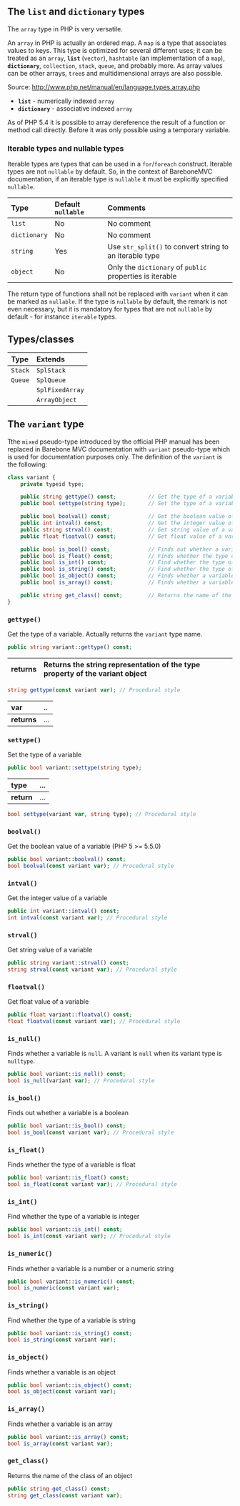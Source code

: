 ## The `list` and `dictionary` types ##

The `array` type in PHP is very versatile.

An `array` in PHP is actually an ordered map. A `map` is a type that associates values to keys. This type is optimized for several different uses; it can be treated as an `array`, **`list`** (`vector`), `hashtable` (an implementation of a `map`), **`dictionary`**, `collection`, `stack`, `queue`, and probably more. As array values can be other arrays, `tree`s and multidimensional arrays are also possible.

Source: http://www.php.net/manual/en/language.types.array.php

* **`list`** - numerically indexed `array`
* **`dictionary`** - associative indexed `array` 

As of PHP 5.4 it is possible to array dereference the result of a function or method call directly. Before it was only possible using a temporary variable.

### Iterable types and nullable types ###

Iterable types are types that can be used in a `for`/`foreach` construct. Iterable types are not `nullable` by default. So, in the context of BareboneMVC documentation, if an iterable type is `nullable` it must be explicitly specified `nullable`.

| **Type** | **Default `nullable`** | **Comments** |
|:---------|:-----------------------|:-------------|
| `list` | No | No comment |
| `dictionary` | No | No comment |
| `string` | Yes | Use `str_split()` to convert string to an iterable type |
| `object` | No | Only the `dictionary` of `public` properties is iterable |

The return type of functions shall not be replaced with `variant` when it can be marked as `nullable`. If the type is `nullable` by default, the remark is not even necessary, but it is mandatory for types that are not `nullable` by default - for instance `iterable` types.

## Types/classes ##

| **Type** | **Extends** |
|:---------|:------------|
| `Stack` | `SplStack` |
| `Queue` | `SplQueue` |
|  | `SplFixedArray` |
|  | `ArrayObject` |

## The `variant` type ##

Tthe `mixed` pseudo-type introduced by the official PHP manual has been replaced in Barebone MVC documentation with `variant` pseudo-type which is used for documentation purposes only. The definition of the `variant` is the following:

```php
class variant {
    private typeid type;

    public string gettype() const;          // Get the type of a variable
    public bool settype(string type);       // Set the type of a variable

    public bool boolval() const;            // Get the boolean value of a variable (PHP 5 >= 5.5.0)
    public int intval() const;              // Get the integer value of a variable
    public string strval() const;           // Get string value of a variable
    public float floatval() const;          // Get float value of a variable

    public bool is_bool() const;            // Finds out whether a variable is a boolean 
    public bool is_float() const;           // Finds whether the type of a variable is float
    public bool is_int() const;             // Find whether the type of a variable is integer
    public bool is_string() const;          // Find whether the type of a variable is string
    public bool is_object() const;          // Finds whether a variable is an object
    public bool is_array() const;           // Finds whether a variable is an array

    public string get_class() const;        // Returns the name of the class of an object
}
```

### `gettype()` ###

Get the type of a variable. Actually returns the `variant` type name.

```php
public string variant::gettype() const;
```

| **returns** | Returns the string representation of the type property of the variant object |
|:------------|:-----------------------------------------------------------------------------|

```php
string gettype(const variant var); // Procedural style
```

| **var** | .. |
|:--------|:---|
| **returns** | ... |

### `settype()` ###

Set the type of a variable

```php
public bool variant::settype(string type);
```

| **type** | ... |
|:---------|:----|
| **return** | ... |

```php
bool settype(variant var, string type); // Procedural style
```

### `boolval()` ###

Get the boolean value of a variable (PHP 5 >= 5.5.0)

```php
public bool variant::boolval() const;
bool boolval(const variant var); // Procedural style
```

### `intval()` ###

Get the integer value of a variable

```php
public int variant::intval() const; 
int intval(const variant var); // Procedural style
```

### `strval()` ###

Get string value of a variable

```php
public string variant::strval() const;
string strval(const variant var); // Procedural style
```

### `floatval()` ###

Get float value of a variable

```php
public float variant::floatval() const;
float floatval(const variant var); // Procedural style
```


### `is_null()` ###
Finds whether a variable is `null`. A variant is `null` when its variant type is `nulltype`.

```php
public bool variant::is_null() const;
bool is_null(variant var); // Procedural style
```

### `is_bool()` ###
Finds out whether a variable is a boolean

```php
public bool variant::is_bool() const;
bool is_bool(const variant var); // Procedural style
```

### `is_float()` ###
Finds whether the type of a variable is float

```php
public bool variant::is_float() const;
bool is_float(const variant var); // Procedural style
```

### `is_int()` ###
Find whether the type of a variable is integer

```php
public bool variant::is_int() const;
bool is_int(const variant var); // Procedural style
```

### `is_numeric()` ###
Finds whether a variable is a number or a numeric string

```php
public bool variant::is_numeric() const;
bool is_numeric(const variant var);
```

### `is_string()` ###
Find whether the type of a variable is string

```php
public bool variant::is_string() const;
bool is_string(const variant var);
```
### `is_object()` ###
Finds whether a variable is an object

```php
public bool variant::is_object() const;
bool is_object(const variant var);
```
### `is_array()` ###
Finds whether a variable is an array
```php
public bool variant::is_array() const;
bool is_array(const variant var);
```

### `get_class()` ###
Returns the name of the class of an object
```php
public string get_class() const;  
string get_class(const variant var);
```
